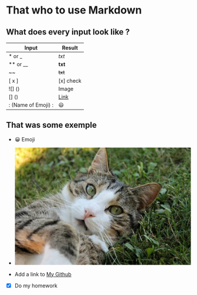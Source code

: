 # That who to use Markdown

## What does every input look like ?

| Input | Result |
|---|---|
| * or _ | *txt* |
| ** or __ | **txt** |
| ~~ | ~~txt~~ |
| [ x ] | [x] check |
| ![] () | Image |
| [] () | [Link](https://en.seoultech.ac.kr/) |
| : (Name of Emoji) : | :smiley: |



## That was some exemple
* :grinning: Emoji 
  
*  ![](./cat_cats_eyes_cat_face_269574.jpg) 
 
  
* Add a link to [My Github](https://github.com/SephyrothC)
* [x] Do my homework












